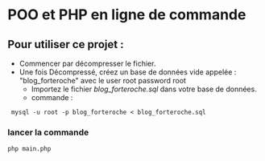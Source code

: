 # POO et PHP en ligne de commande
## Pour utiliser ce projet :

- Commencer par décompresser le fichier.
- Une fois Décompressé, créez un base de données vide appelée : "blog_forteroche" avec le user root password root
    - Importez le fichier _blog_forteroche.sql_ dans votre base de données.
    - commande :
 ```  
  mysql -u root -p blog_forteroche < blog_forteroche.sql
  ```
### lancer la commande 
````
php main.php
````